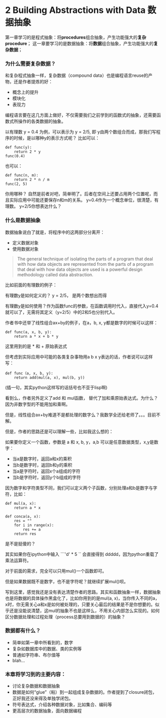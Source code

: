 # 2 Building Abstractions with Data 数据抽象

第一章学习的是程式抽象：将**procedures**组合抽象，产生功能强大的**复杂procedure**；
这一章要学习的是数据抽象：将**数据**组合抽象，产生功能强大的**复杂数据**；

### 为什么需要复杂数据？
和复杂程式抽象一样，复杂数据（compound data）也是编程语言reuse的产物，还是作者提炼的好：
- 概念上的提升
- 模块化
- 表现力

编程语言要在这几方面上做好，不仅需要我们之前学到的函数式的抽象，还需要函数式所操作的各类数据的抽象。

以有理数 y = 0.4 为例，可以表示为 y = 2/5, 即 y由两个数组合而成，那我们写程序的时候，是以哪种y的表示方式呢？
比如可以：
```
def func(y):
    return 2 * y
func(0.4)
```
也可以：
```
def func(n, m):
    return 2 * n / m
func(2, 5)
```
你用哪种？
自然是前者对吧，简单明了。后者在空间上还要占用两个位置呢，而且实际应用中可能还要保存n和m的关系。
y=0.4作为一个概念单位，很清楚，有理数。
y=2/5你想表达什么？

### 什么是数据抽象

数据抽象说白了就是，将程序中的这两部分分离开：
- 定义数据对象
- 使用数据对象

> The general technique of isolating the parts of a program that deal with how data objects are represented from the parts of a program that deal with how data objects are used is a powerful design methodology called data abstraction. 

比如前面的有理数的例子：

有理数y是如何定义的？ y = 2/5， 是两个数想出而得

有理数y是如何使用？作为函数func的参数，在函数调用时代入，直接代入y=0.4就可以了，无需将其定义（y=2/5）中的2和5也分别代入。

作者书中还举了线性组合ax+by的例子，在a，b, x, y都是数字的时候可以这样：

```
def func(a, x, b, y):
	return a * x + b * y
```

这里用到的是  * 和 + 原始表达式

但考虑到实际应用中可能的各类复杂事物用a b x y表达的话，作者说可以这样写：

```
def func（a, x, b, y):
	return add(mul(a, x), mul(b, y))
```

(插一句，其实python这样写的话括号也不亚于lisp啊)

看到么，作者另外定义了add 和 mul函数， 替代了加和乘原始表达式。为什么？因为非数字型的不能用加和乘啊。

但是，线性组合ax+by难道不是都处理的数字么？我数学全还给老师了。。。目前不解。

但是，作者的思路还是可以理解一些，比如我这么想的：

如果要你定义一个函数，参数是 a 和 x, b, y，a,b 可以是任意数据类型，x,y是数字：

- 当a是数字时，返回a和x的乘积
- 当b是数字时，返回b和y的乘积
- 当a是字符时，返回x个a组成的字符
- 当b是字符时，返回y个b组成的字符

因为数字和字符类型不同，我们可以定义两个子函数，分别处理a和b是数字与字符，比如：

```
def mul(a, x):
	return a * x
```

```
def conca(a, x):
	res = ""
	for i in range(x):
		res += a
	return res
```

是不是挺傻的？

其实如果你在ipython中输入 ```'d' * 5 `` 会直接得到 ddddd，因为python重载了乘法运算符。

对于前面的需求，完全可以只用mul()一个函数即可。

但是如果数据既不是数字，也不是字符呢？就继续扩展mul()呗。

写到这里，感觉我还是没有表达清楚作者的思路。其实和函数抽象一样，数据抽象也是将数据的具体操作黑盒化了，比如你用到的是mul(a, x)，当你传入不同的a，x时，你无需关心a和x是如何被处理的，只要关心最后的结果是不是你想要的。似乎还是没能说清楚，这mul的抽象不也是这样么，不用关心内部怎么实现的。如何区分数据处理和过程处理（process总要用到数据的）的抽象？

### 数据都有什么？

- 简单如第一章中所看到的，数字
- 复杂如数据库中的数据、类的实例等
- 普通如字符串、布尔值等
- blah...
### 本章将学习到的主要内容：

- 讨论复杂数据和数据抽象
- 数据是如何“glue”（粘）到一起组成复杂数据的。作者提到了closure闭包，正好我还没来得及单独学闭包。
- 符号表达式，介绍各种数据对象，比如集合、编码等
- 更高层次的数据抽象，面向数据编程

